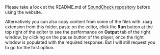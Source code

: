 Please take a look at the README.md of [SoundCheck repository](https://github.com/aniruddhas435/SoundCheck) before using the website.

Alternatively you can also copy content from some of the files with .raag extension from this folder, paste on the editor, click the **Run** button at the top right of the editor to see the performance on **Output** tab of the right window, by clicking on the pause button of the player, once the right window is populated with the required response. But I will still request you to go for the first option.

